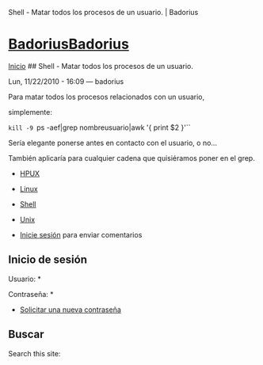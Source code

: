 





Shell - Matar todos los procesos de un usuario. | Badorius


















# [BadoriusBadorius](/ "Badorius")

 
 

[Inicio](/) ## Shell - Matar todos los procesos de un usuario.

 

Lun, 11/22/2010 - 16:09 — badorius

Para matar todos los procesos relacionados con un usuario,  

simplemente:


`kill -9 `ps -aef|grep nombreusuario|awk '{ print $2 }'``


Sería elegante ponerse antes en contacto con el usuario, o no...  

También aplicaría para cualquier cadena que quisiéramos poner en el grep.





* [HPUX](/?q=taxonomy/term/6)
* [Linux](/?q=taxonomy/term/2)
* [Shell](/?q=taxonomy/term/12)
* [Unix](/?q=taxonomy/term/1)


* [Inicie sesión](/?q=user/login&destination=comment%2Freply%2F49%23comment-form) para enviar comentarios





 


## Inicio de sesión




Usuario: *



Contraseña: *



* [Solicitar una nueva contraseña](/?q=user/password "Solicita una contraseña nueva por correo electrónico.")






## Buscar





Search this site: 










 




